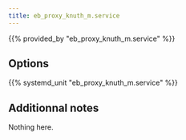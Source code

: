 ```yaml
---
title: eb_proxy_knuth_m.service
---
```


{{% provided_by "eb_proxy_knuth_m.service" %}}

## Options

{{% systemd_unit "eb_proxy_knuth_m.service" %}}

## Additionnal notes

Nothing here.